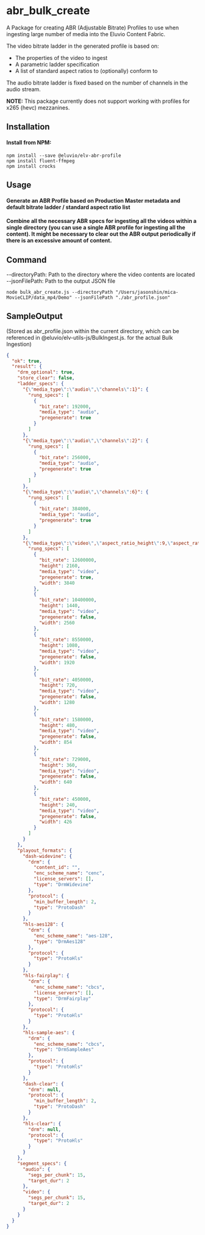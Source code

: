 # abr_bulk_create

A Package for creating ABR (Adjustable Bitrate) Profiles to use when ingesting large number of media into the Eluvio Content Fabric. 

The video bitrate ladder in the generated profile is based on:

* The properties of the video to ingest
* A parametric ladder specification
* A list of standard aspect ratios to (optionally) conform to

The audio bitrate ladder is fixed based on the number of channels in the audio stream.

**NOTE:** This package currently does not support working with profiles for x265 (hevc) mezzanines.

## Installation

#### Install from NPM:

```
npm install --save @eluvio/elv-abr-profile
npm install fluent-ffmpeg
npm install crocks
```

## Usage

#### Generate an ABR Profile based on Production Master metadata and default bitrate ladder / standard aspect ratio list

#### Combine all the necessary ABR specs for ingesting all the videos within a single directory (you can use a single ABR profile for ingesting all the content). It might be necessary to clear out the ABR output periodically if there is an excessive amount of content.

## Command
--directoryPath: Path to the directory where the video contents are located
--jsonFilePath: Path to the output JSON file

```
node bulk_abr_create.js --directoryPath "/Users/jasonshin/mica-MovieCLIP/data_mp4/Demo" --jsonFilePath "./abr_profile.json"
```
## SampleOutput 
(Stored as abr_profile.json within the current directory, which can be referenced in @eluvio/elv-utils-js/BulkIngest.js. for the actual Bulk Ingestion)

```json
{
  "ok": true,
  "result": {
    "drm_optional": true,
    "store_clear": false,
    "ladder_specs": {
      "{\"media_type\":\"audio\",\"channels\":1}": {
        "rung_specs": [
          {
            "bit_rate": 192000,
            "media_type": "audio",
            "pregenerate": true
          }
        ]
      },
      "{\"media_type\":\"audio\",\"channels\":2}": {
        "rung_specs": [
          {
            "bit_rate": 256000,
            "media_type": "audio",
            "pregenerate": true
          }
        ]
      },
      "{\"media_type\":\"audio\",\"channels\":6}": {
        "rung_specs": [
          {
            "bit_rate": 384000,
            "media_type": "audio",
            "pregenerate": true
          }
        ]
      },
      "{\"media_type\":\"video\",\"aspect_ratio_height\":9,\"aspect_ratio_width\":16}": {
        "rung_specs": [
          {
            "bit_rate": 12600000,
            "height": 2160,
            "media_type": "video",
            "pregenerate": true,
            "width": 3840
          },
          {
            "bit_rate": 10400000,
            "height": 1440,
            "media_type": "video",
            "pregenerate": false,
            "width": 2560
          },
          {
            "bit_rate": 8550000,
            "height": 1080,
            "media_type": "video",
            "pregenerate": false,
            "width": 1920
          },
          {
            "bit_rate": 4050000,
            "height": 720,
            "media_type": "video",
            "pregenerate": false,
            "width": 1280
          },
          {
            "bit_rate": 1580000,
            "height": 480,
            "media_type": "video",
            "pregenerate": false,
            "width": 854
          },
          {
            "bit_rate": 729000,
            "height": 360,
            "media_type": "video",
            "pregenerate": false,
            "width": 640
          },
          {
            "bit_rate": 450000,
            "height": 240,
            "media_type": "video",
            "pregenerate": false,
            "width": 426
          }
        ]
      }
    },
    "playout_formats": {
      "dash-widevine": {
        "drm": {
          "content_id": "",
          "enc_scheme_name": "cenc",
          "license_servers": [],
          "type": "DrmWidevine"
        },
        "protocol": {
          "min_buffer_length": 2,
          "type": "ProtoDash"
        }
      },
      "hls-aes128": {
        "drm": {
          "enc_scheme_name": "aes-128",
          "type": "DrmAes128"
        },
        "protocol": {
          "type": "ProtoHls"
        }
      },
      "hls-fairplay": {
        "drm": {
          "enc_scheme_name": "cbcs",
          "license_servers": [],
          "type": "DrmFairplay"
        },
        "protocol": {
          "type": "ProtoHls"
        }
      },
      "hls-sample-aes": {
        "drm": {
          "enc_scheme_name": "cbcs",
          "type": "DrmSampleAes"
        },
        "protocol": {
          "type": "ProtoHls"
        }
      },
      "dash-clear": {
        "drm": null,
        "protocol": {
          "min_buffer_length": 2,
          "type": "ProtoDash"
        }
      },
      "hls-clear": {
        "drm": null,
        "protocol": {
          "type": "ProtoHls"
        }
      }
    },
    "segment_specs": {
      "audio": {
        "segs_per_chunk": 15,
        "target_dur": 2
      },
      "video": {
        "segs_per_chunk": 15,
        "target_dur": 2
      }
    }
  }
}
```


